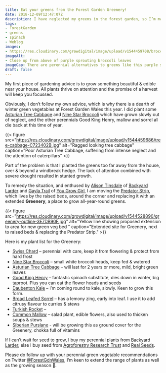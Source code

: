```yaml
---
title: Eat your greens from the Forest Garden Greenery!
date: 2018-12-09T12:47:07Z
description: I have neglected my greens in the forest garden, so I’m making them a Greenery, a place for perennial alternatives to cabbage and spinach.
tags: 
- ForestGarden
- greens
- spinach
- Weblog
images: 
- https://res.cloudinary.com/growdigital/image/upload/v1544459708/broccoli-D2890009.jpg
imageAlt: 
- Close up from above of purple sprouting broccoli leaves
imageCap: There are perennial alternatives to greens like this purple sprouting broccoli
draft: false
---
```


My first piece of gardening advice is to grow something beautiful & edible near your house. All plants thrive on attention and the promise of a harvest will keep you focussed. 

Obviously, I don’t follow my own advice, which is why there is a dearth of winter green vegetables at Forest Garden Wales this year. I did plant some [Asturian Tree Cabbage](http://www.realseeds.co.uk/cabbage.html) and [Nine Star Broccoli](https://backyardlarder.co.uk/shop/nine-star-perennial-broccoli-2/) which have grown slowly out of neglect, and the other perennials Good King Henry, mallow and sorrel all die back at this time of year.

{{< figure src="https://res.cloudinary.com/growdigital/image/upload/v1544459686/tree-cabbage-C723402B.jpg" alt="Ragged looking tree cabbage" caption="Poor Asturian Tree Cabbage, suffering from intense neglect and the attention of caterpillars" >}}

Part of the problem is that I planted the greens too far away from the house, over & beyond a windbreak hedge. The lack of attention combined with severe drought resulted in stunted growth. 

To remedy the situation, and enthused by [Alison Tinsdale](https://twitter.com/backyardlarder) of [Backyard Larder](https://backyardlarder.co.uk) and [Gayla Trail](https://awaytogarden.com/growing-diverse-greens-and-being-moreganic-with-you-grow-girls-gayla-trail/) of [You Grow Girl](http://yougrowgirl.com), I am moving the [Predator Strip](https://www.forestgarden.wales/blog/predator-strip/), which lives by the raised beds, around the corner and replacing it with an extended **Greenery**, a place to grow all-year-round greens.

{{< figure src="https://res.cloudinary.com/growdigital/image/upload/v1544528890/greenery-outline-3E7DB90F.jpg" alt="Yellow line showing proposed extension to area for new green veg bed " caption="Extended site for Greenery, next to raised beds & replacing the Predator Strip." >}}

Here is my plant list for the Greenery:

* [Swiss Chard](https://pfaf.org/user/plant.aspx?latinname=Beta+vulgaris+flavescens) – perennial with care, keep it from flowering & protect from hard frost
* [Nine Star Broccoli](https://backyardlarder.co.uk/shop/nine-star-perennial-broccoli-2/) – small white broccoli heads, keep fed & watered
* [Asturian Tree Cabbage](http://www.realseeds.co.uk/cabbage.html) – will last for 2 years or more, mild, bright green leaves
* [Good King Henry](https://pfaf.org/user/plant.aspx?latinname=Chenopodium+bonus-henricus) – fantastic spinach substitute, dies down in winter, big taproot. Plus you can eat the flower heads and seeds
* [Daubenton Kale](https://backyardlarder.co.uk/shop/daubenton-kale/) – I’m coming round to kale, slowly. Keen to grow this form.
* [Broad Leafed Sorrel](https://www.agroforestry.co.uk/product/rumex-acetosa-large-leaved/) – has a lemony zing, early into leaf. I use it to add citrusy flavour to curries & stews
* [Turkish Rocket](https://www.agroforestry.co.uk/product/bunias-orientalis-2/) – 
* [Common Mallow](https://www.agroforestry.co.uk/product/malva-sylvestris/) – salad plant, edible flowers, also used to thicken soups & stews
* [Siberian Purslane](https://backyardlarder.co.uk/shop/siberian-purslane/) - will be growing this as ground cover for the Greenery, chokka full of vitamins

If I can’t wait for seed to grow, I buy my perennial plants from [Backyard Larder](https://backyardlarder.co.uk/shop/), else I buy seed from [Agroforestry Research Trust](https://www.agroforestry.co.uk/shop/) and [Real Seeds](http://www.realseeds.co.uk). 

Please do follow up with your perennial green vegetable recommendations on Twitter [@ForestGdnWales](https://twitter.com/forestgdnwales), I’m keen to extend the range of plants as well as the growing season 🙂. 
